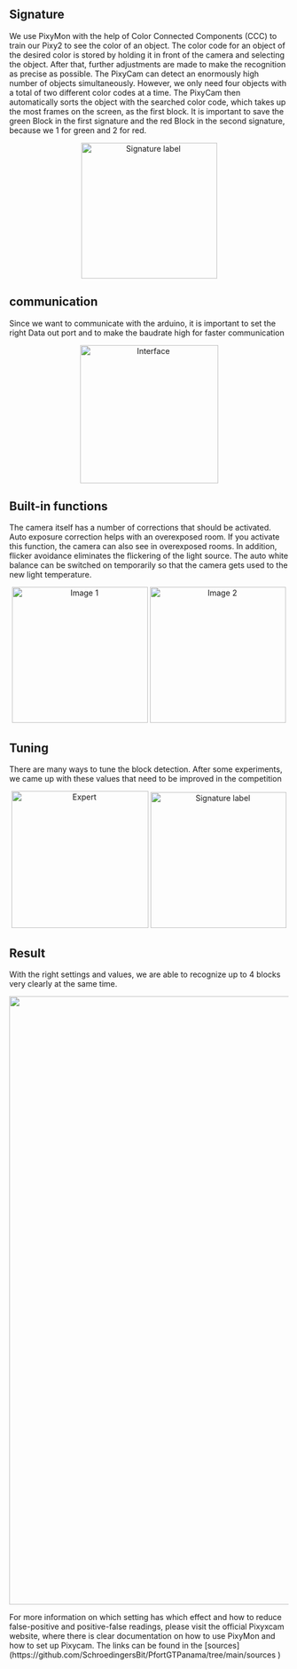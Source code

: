 ## Signature
We use PixyMon with the help of Color Connected Components (CCC) to train our Pixy2 to see the color of an object. The color code for an object of the desired color is stored by holding it in front of the camera and selecting the object. After that, further adjustments are made to make the recognition as precise as possible. The PixyCam can detect an enormously high number of objects simultaneously. However, we only need four objects with a total of two different color codes at a time. The PixyCam then automatically sorts the object with the searched color code, which takes up the most frames on the screen, as the first block.
It is important to save the green Block in the first signature and the red Block in the second signature, because we 1 for green and 2 for red. 
<p align="center">
<img width="245" alt="Signature label" src="https://github.com/SchroedingersBit/PfortGTPanama/assets/93491768/324edef8-acaf-4093-b558-f4b9a49463af">
</p>

## communication
Since we want to communicate with the arduino, it is important to set the right Data out port and to make the baudrate high for faster communication
<p align="center">
<img width="249" alt="Interface" src="https://github.com/SchroedingersBit/PfortGTPanama/assets/93491768/3ff046c2-43ad-4dc7-8c36-63f9e340e9a2">
</p>

## Built-in functions
The camera itself has a number of corrections that should be activated. Auto exposure correction helps with an overexposed room. If you activate this function, the camera can also see in overexposed rooms.
In addition, flicker avoidance eliminates the flickering of the light source. The auto white balance can be switched on temporarily so that the camera gets used to the new light temperature.
<p align="center">
  <img src="https://github.com/SchroedingersBit/PfortGTPanama/assets/93491768/fb618b18-d8c1-40ad-ba50-d86d2964b746" alt="Image 1" width="245">
  <img src="https://github.com/SchroedingersBit/PfortGTPanama/assets/93491768/095c6196-242c-4df9-b49d-508a8fe22752" alt="Image 2" width="245">
</p>

## Tuning
There are many ways to tune the block detection. After some experiments, we came up with these values that need to be improved in the competition
<p align="center">
<img width="247" alt="Expert" src="https://github.com/SchroedingersBit/PfortGTPanama/assets/93491768/2427a50c-285e-4845-9bb8-90bc8893c211">
<img width="245" alt="Signature label" src="https://github.com/SchroedingersBit/PfortGTPanama/assets/93491768/3eb8ec8c-ef86-4f77-af0e-123553063c08">
</p>

## Result
With the right settings and values, we are able to recognize up to 4 blocks very clearly at the same time.
<p align="center">
<img width="1097" alt="Picture" src="https://github.com/SchroedingersBit/PfortGTPanama/assets/93491768/65e390ac-eaa0-42e4-8b80-3257d596aee9">
</p>
For more information on which setting has which effect and how to reduce false-positive and positive-false readings, please visit the official Pixyxcam website, where there is clear documentation on how to use PixyMon and how to set up Pixycam.
The links can be found in the [sources](https://github.com/SchroedingersBit/PfortGTPanama/tree/main/sources )
